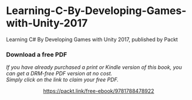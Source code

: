 


# Learning-C-By-Developing-Games-with-Unity-2017
Learning C# By Developing Games with Unity 2017, published by Packt
### Download a free PDF

 <i>If you have already purchased a print or Kindle version of this book, you can get a DRM-free PDF version at no cost.<br>Simply click on the link to claim your free PDF.</i>
<p align="center"> <a href="https://packt.link/free-ebook/9781788478922">https://packt.link/free-ebook/9781788478922 </a> </p>